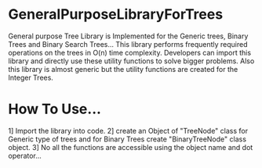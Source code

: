 # GeneralPurposeLibraryForTrees

General purpose Tree Library is Implemented for the Generic trees, Binary Trees and Binary Search Trees...
This library performs frequently required operations on the trees in O(n) time complexity.
Developers can import this library and directly use these utility functions to solve bigger problems.
Also this library is almost generic but the utility functions are created for the Integer Trees.

# How To Use...
1] Import the library into code.
2] create an Object of "TreeNode<Integer>" class for Generic type of trees and for Binary Trees create "BinaryTreeNode<Integer>" class object.
3] No all the functions are accessible using the object name and dot operator...

